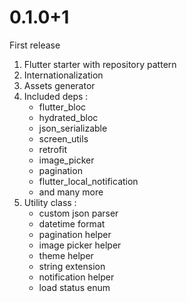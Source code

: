 # 0.1.0+1

First release
1. Flutter starter with repository pattern
2. Internationalization
3. Assets generator
4. Included deps :
    - flutter_bloc
    - hydrated_bloc
    - json_serializable 
    - screen_utils
    - retrofit
    - image_picker
    - pagination
    - flutter_local_notification
    - and many more
5. Utility class :
    - custom json parser
    - datetime format
    - pagination helper
    - image picker helper
    - theme helper
    - string extension
    - notification helper
    - load status enum